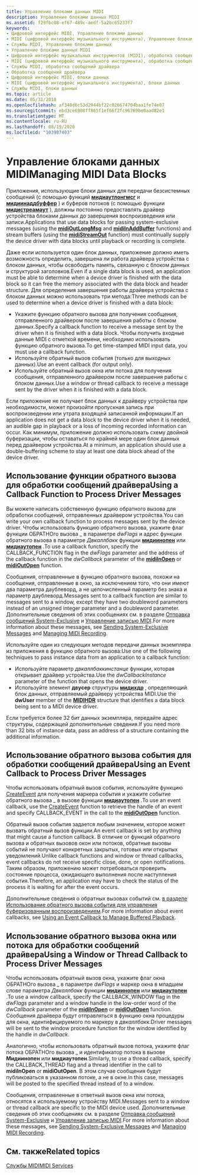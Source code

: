 ```yaml
---
title: Управление блоками данных MIDI
description: Управление блоками данных MIDI
ms.assetid: f29fbc08-ef67-489c-aedf-5a2bc65233f7
keywords:
- Цифровой интерфейс MIDI, Управление блоками данных
- MIDI (цифровой интерфейс музыкального инструмента), Управление блоками данных
- Службы MIDI, Управление блоками данных
- Управление блоками данных MIDI
- Цифровой интерфейс музыкальных инструментов (MIDI), обработка сообщений драйвера
- MIDI (цифровой интерфейс музыкального инструмента), обработка сообщений драйвера
- Службы MIDI, обработка сообщений драйвера
- Обработка сообщений драйвера
- Цифровой интерфейс MIDI, блоки данных
- MIDI (цифровой интерфейс музыкального инструмента), блоки данных
- Службы MIDI, блоки данных
ms.topic: article
ms.date: 05/31/2018
ms.openlocfilehash: af348d6c53d2944bf22c026674704baa1fe74e07
ms.sourcegitcommit: ebd3ce6908ff865f1ef66f2fc96769be0aad82e1
ms.translationtype: MT
ms.contentlocale: ru-RU
ms.lasthandoff: 08/19/2020
ms.locfileid: "103987403"
---
```

# <a name="managing-midi-data-blocks"></a><span data-ttu-id="d9004-114">Управление блоками данных MIDI</span><span class="sxs-lookup"><span data-stu-id="d9004-114">Managing MIDI Data Blocks</span></span>

<span data-ttu-id="d9004-115">Приложения, использующие блоки данных для передачи безсистемных сообщений (с помощью функций [**мидиаутлонгмсг**](/windows/win32/api/mmeapi/nf-mmeapi-midioutlongmsg) и [**мидиинаддбуффер**](/windows/win32/api/mmeapi/nf-mmeapi-midiinaddbuffer) ) и буферов потоков (с помощью функции [**мидистреамаут**](/windows/win32/api/mmeapi/nf-mmeapi-midistreamout) ), должны постоянно предоставлять драйвер устройства блоками данных до завершения воспроизведения или записи.</span><span class="sxs-lookup"><span data-stu-id="d9004-115">Applications that use data blocks for passing system-exclusive messages (using the [**midiOutLongMsg**](/windows/win32/api/mmeapi/nf-mmeapi-midioutlongmsg) and [**midiInAddBuffer**](/windows/win32/api/mmeapi/nf-mmeapi-midiinaddbuffer) functions) and stream buffers (using the [**midiStreamOut**](/windows/win32/api/mmeapi/nf-mmeapi-midistreamout) function) must continually supply the device driver with data blocks until playback or recording is complete.</span></span>

<span data-ttu-id="d9004-116">Даже если используется один блок данных, приложение должно иметь возможность определить, завершена ли работа драйвера устройства с блоком данных, чтобы освободить память, связанную с блоком данных и структурой заголовков.</span><span class="sxs-lookup"><span data-stu-id="d9004-116">Even if a single data block is used, an application must be able to determine when a device driver is finished with the data block so it can free the memory associated with the data block and header structure.</span></span> <span data-ttu-id="d9004-117">Для определения завершения работы драйвера устройства с блоком данных можно использовать три метода:</span><span class="sxs-lookup"><span data-stu-id="d9004-117">Three methods can be used to determine when a device driver is finished with a data block:</span></span>

-   <span data-ttu-id="d9004-118">Укажите функцию обратного вызова для получения сообщения, отправленного драйвером после завершения работы с блоком данных.</span><span class="sxs-lookup"><span data-stu-id="d9004-118">Specify a callback function to receive a message sent by the driver when it is finished with a data block.</span></span> <span data-ttu-id="d9004-119">Чтобы получить входные данные MIDI с отметкой времени, необходимо использовать функцию обратного вызова.</span><span class="sxs-lookup"><span data-stu-id="d9004-119">To get time-stamped MIDI input data, you must use a callback function.</span></span>
-   <span data-ttu-id="d9004-120">Используйте обратный вызов события (только для выходных данных).</span><span class="sxs-lookup"><span data-stu-id="d9004-120">Use an event callback (for output only).</span></span>
-   <span data-ttu-id="d9004-121">Используйте обратный вызов окна или потока для получения сообщения, отправленного драйвером после завершения работы с блоком данных.</span><span class="sxs-lookup"><span data-stu-id="d9004-121">Use a window or thread callback to receive a message sent by the driver when it is finished with a data block.</span></span>

<span data-ttu-id="d9004-122">Если приложение не получает блок данных к драйверу устройства при необходимости, может произойти пропускная запись при воспроизведении или утрата входящей записанной информации.</span><span class="sxs-lookup"><span data-stu-id="d9004-122">If an application does not get a data block to the device driver when it is needed, an audible gap in playback or a loss of incoming recorded information can occur.</span></span> <span data-ttu-id="d9004-123">Как минимум, приложение должно использовать схему двойной буферизации, чтобы оставаться по крайней мере один блок данных перед драйвером устройства.</span><span class="sxs-lookup"><span data-stu-id="d9004-123">At a minimum, an application should use a double-buffering scheme to stay at least one data block ahead of the device driver.</span></span>

## <a name="using-a-callback-function-to-process-driver-messages"></a><span data-ttu-id="d9004-124">Использование функции обратного вызова для обработки сообщений драйвера</span><span class="sxs-lookup"><span data-stu-id="d9004-124">Using a Callback Function to Process Driver Messages</span></span>

<span data-ttu-id="d9004-125">Вы можете написать собственную функцию обратного вызова для обработки сообщений, отправленных драйвером устройства.</span><span class="sxs-lookup"><span data-stu-id="d9004-125">You can write your own callback function to process messages sent by the device driver.</span></span> <span data-ttu-id="d9004-126">Чтобы использовать функцию обратного вызова, укажите флаг функции ОБРАТНОго вызова \_ в параметре *dwFlags* и адрес функции обратного вызова в параметре *Двкаллбакк* функции [**мидиинопен**](/windows/win32/api/mmeapi/nf-mmeapi-midiinopen) или [**мидиаутопен**](/windows/win32/api/mmeapi/nf-mmeapi-midioutopen) .</span><span class="sxs-lookup"><span data-stu-id="d9004-126">To use a callback function, specify the CALLBACK\_FUNCTION flag in the *dwFlags* parameter and the address of the callback function in the *dwCallback* parameter of the [**midiInOpen**](/windows/win32/api/mmeapi/nf-mmeapi-midiinopen) or [**midiOutOpen**](/windows/win32/api/mmeapi/nf-mmeapi-midioutopen) function.</span></span>

<span data-ttu-id="d9004-127">Сообщения, отправленные в функцию обратного вызова, похожи на сообщения, отправленные в окно, за исключением того, что они имеют два параметра даублеворд, а не целочисленный параметр без знака и параметр даублеворд.</span><span class="sxs-lookup"><span data-stu-id="d9004-127">Messages sent to a callback function are similar to messages sent to a window, except they have two doubleword parameters instead of an unsigned integer parameter and a doubleword parameter.</span></span> <span data-ttu-id="d9004-128">Дополнительные сведения об этих сообщениях см. в разделе [Отправка сообщений System-Exclusive](sending-system-exclusive-messages.md) и [Управление записью MIDI](managing-midi-recording.md).</span><span class="sxs-lookup"><span data-stu-id="d9004-128">For more information about these messages, see [Sending System-Exclusive Messages](sending-system-exclusive-messages.md) and [Managing MIDI Recording](managing-midi-recording.md).</span></span>

<span data-ttu-id="d9004-129">Используйте один из следующих методов передачи данных экземпляра из приложения в функцию обратного вызова:</span><span class="sxs-lookup"><span data-stu-id="d9004-129">Use one of the following techniques to pass instance data from an application to a callback function:</span></span>

-   <span data-ttu-id="d9004-130">Используйте параметр *двкаллбаккинстанце* функции, которая открывает драйвер устройства.</span><span class="sxs-lookup"><span data-stu-id="d9004-130">Use the *dwCallbackInstance* parameter of the function that opens the device driver.</span></span>
-   <span data-ttu-id="d9004-131">Используйте элемент **двусер** структуры [**мидихдр**](/windows/win32/api/mmeapi/ns-mmeapi-midihdr) , определяющий блок данных, отправляемый драйверу устройства MIDI.</span><span class="sxs-lookup"><span data-stu-id="d9004-131">Use the **dwUser** member of the [**MIDIHDR**](/windows/win32/api/mmeapi/ns-mmeapi-midihdr) structure that identifies a data block being sent to a MIDI device driver.</span></span>

<span data-ttu-id="d9004-132">Если требуется более 32 бит данных экземпляра, передайте адрес структуры, содержащей дополнительные сведения.</span><span class="sxs-lookup"><span data-stu-id="d9004-132">If you need more than 32 bits of instance data, pass an address of a structure containing the additional information.</span></span>

## <a name="using-an-event-callback-to-process-driver-messages"></a><span data-ttu-id="d9004-133">Использование обратного вызова события для обработки сообщений драйвера</span><span class="sxs-lookup"><span data-stu-id="d9004-133">Using an Event Callback to Process Driver Messages</span></span>

<span data-ttu-id="d9004-134">Чтобы использовать обратный вызов события, используйте функцию [CreateEvent](/windows/win32/api/synchapi/nf-synchapi-createeventa) для получения маркера события и укажите событие обратного вызова \_ в вызове функции [**мидиаутопен**](/windows/win32/api/mmeapi/nf-mmeapi-midioutopen) .</span><span class="sxs-lookup"><span data-stu-id="d9004-134">To use an event callback, use the [CreateEvent](/windows/win32/api/synchapi/nf-synchapi-createeventa) function to retrieve the handle of an event and specify CALLBACK\_EVENT in the call to the [**midiOutOpen**](/windows/win32/api/mmeapi/nf-mmeapi-midioutopen) function.</span></span>

<span data-ttu-id="d9004-135">Обратный вызов события задается любым значением, которое может вызвать обратный вызов функции.</span><span class="sxs-lookup"><span data-stu-id="d9004-135">An event callback is set by anything that might cause a function callback.</span></span> <span data-ttu-id="d9004-136">В отличие от функций обратного вызова и обратных вызовов окон или потоков, обратные вызовы событий не получают конкретных закрытых, готовых или открытых уведомлений.</span><span class="sxs-lookup"><span data-stu-id="d9004-136">Unlike callback functions and window or thread callbacks, event callbacks do not receive specific close, done, or open notifications.</span></span> <span data-ttu-id="d9004-137">Таким образом, приложению может потребоваться проверить состояние процесса, ожидающего выполнения после наступления события.</span><span class="sxs-lookup"><span data-stu-id="d9004-137">Therefore, an application may have to check the status of the process it is waiting for after the event occurs.</span></span>

<span data-ttu-id="d9004-138">Дополнительные сведения о обратных вызовах событий см. [в разделе Использование обратного вызова события для управления буферизованным воспроизведением](using-an-callback-to-manage-buffered-playback.md).</span><span class="sxs-lookup"><span data-stu-id="d9004-138">For more information about event callbacks, see [Using an Event Callback to Manage Buffered Playback](using-an-callback-to-manage-buffered-playback.md).</span></span>

## <a name="using-a-window-or-thread-callback-to-process-driver-messages"></a><span data-ttu-id="d9004-139">Использование обратного вызова окна или потока для обработки сообщений драйвера</span><span class="sxs-lookup"><span data-stu-id="d9004-139">Using a Window or Thread Callback to Process Driver Messages</span></span>

<span data-ttu-id="d9004-140">Чтобы использовать обратный вызов окна, укажите флаг окна ОБРАТНОго вызова \_ в параметре *dwFlags* и маркер окна в младшем слове параметра *Двкаллбакк* функции [**мидиинопен**](/windows/win32/api/mmeapi/nf-mmeapi-midiinopen) или [**мидиаутопен**](/windows/win32/api/mmeapi/nf-mmeapi-midioutopen) .</span><span class="sxs-lookup"><span data-stu-id="d9004-140">To use a window callback, specify the CALLBACK\_WINDOW flag in the *dwFlags* parameter and a window handle in the low-order word of the *dwCallback* parameter of the [**midiInOpen**](/windows/win32/api/mmeapi/nf-mmeapi-midiinopen) or [**midiOutOpen**](/windows/win32/api/mmeapi/nf-mmeapi-midioutopen) function.</span></span> <span data-ttu-id="d9004-141">Сообщения драйвера будут отправляться в функцию окна процедуры для окна, идентифицируемого по маркеру в *двкаллбакк*.</span><span class="sxs-lookup"><span data-stu-id="d9004-141">Driver messages will be sent to the window procedure function for the window identified by the handle in *dwCallback*.</span></span>

<span data-ttu-id="d9004-142">Аналогично, чтобы использовать обратный вызов потока, укажите флаг потока ОБРАТНОго вызова \_ и идентификатор потока в вызове **Мидиинопен** или **мидиаутопен**.</span><span class="sxs-lookup"><span data-stu-id="d9004-142">Similarly, to use a thread callback, specify the CALLBACK\_THREAD flag and a thread identifier in the call to **midiInOpen** or **midiOutOpen**.</span></span> <span data-ttu-id="d9004-143">В этом случае сообщения будут публиковаться в указанном потоке, а не в окне.</span><span class="sxs-lookup"><span data-stu-id="d9004-143">In this case, messages will be posted to the specified thread instead of to a window.</span></span>

<span data-ttu-id="d9004-144">Сообщения, отправленные в ответный вызов окна или потока, относятся к используемому устройству MIDI.</span><span class="sxs-lookup"><span data-stu-id="d9004-144">Messages sent to a window or thread callback are specific to the MIDI device used.</span></span> <span data-ttu-id="d9004-145">Дополнительные сведения об этих сообщениях см. в разделе [Отправка сообщений System-Exclusive](sending-system-exclusive-messages.md) и [Управление записью MIDI](managing-midi-recording.md).</span><span class="sxs-lookup"><span data-stu-id="d9004-145">For more information about these messages, see [Sending System-Exclusive Messages](sending-system-exclusive-messages.md) and [Managing MIDI Recording](managing-midi-recording.md).</span></span>

## <a name="related-topics"></a><span data-ttu-id="d9004-146">См. также</span><span class="sxs-lookup"><span data-stu-id="d9004-146">Related topics</span></span>

<dl> <dt>

[<span data-ttu-id="d9004-147">Службы MIDI</span><span class="sxs-lookup"><span data-stu-id="d9004-147">MIDI Services</span></span>](midi-services.md)
</dt> </dl>

 

 